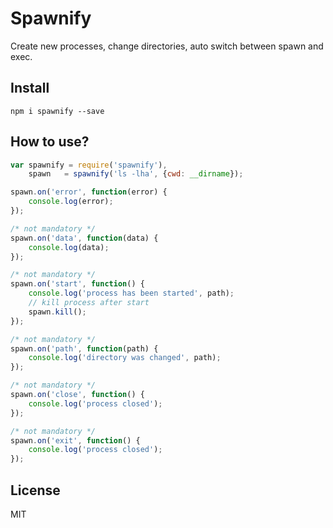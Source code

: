 # Spawnify

Create new processes, change directories, auto switch between spawn and exec.

## Install

```
npm i spawnify --save
```

## How to use?

```js
var spawnify = require('spawnify'),
    spawn   = spawnify('ls -lha', {cwd: __dirname});

spawn.on('error', function(error) {
    console.log(error);
});

/* not mandatory */
spawn.on('data', function(data) {
    console.log(data);
});

/* not mandatory */
spawn.on('start', function() {
    console.log('process has been started', path);
    // kill process after start
    spawn.kill();
});

/* not mandatory */
spawn.on('path', function(path) {
    console.log('directory was changed', path);
});

/* not mandatory */
spawn.on('close', function() {
    console.log('process closed');
});

/* not mandatory */
spawn.on('exit', function() {
    console.log('process closed');
});

```

## License

MIT
